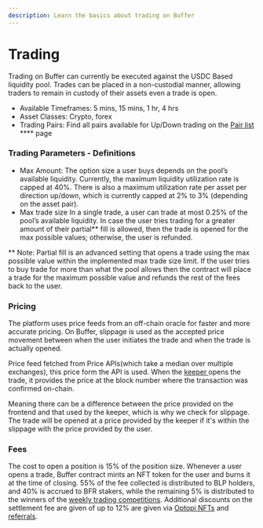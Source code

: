 ```yaml
---
description: Learn the basics about trading on Buffer
---
```


# Trading

Trading on Buffer can currently be executed against the USDC Based liquidity pool. Trades can be placed in a non-custodial manner, allowing traders to remain in custody of their assets even a trade is open.&#x20;

* Available Timeframes: 5 mins, 15 mins, 1 hr, 4 hrs
* Asset Classes: Crypto, forex
* Trading Pairs: Find all pairs available for Up/Down trading on the [Pair list](../products/up-down.md#pair-list) **** page

### Trading Parameters - Definitions

* Max Amount: The option size a user buys depends on the pool’s available liquidity. Currently, the maximum liquidity utilization rate is capped at 40%. There is also a maximum utilization rate per asset per direction up/down, which is currently capped at 2% to 3% (depending on the asset pair).
* Max trade size In a single trade, a user can trade at most 0.25% of the pool’s available liquidity. In case the user tries trading for a greater amount of their partial\*\* fill is allowed, then the trade is opened for the max possible values; otherwise, the user is refunded.

\*\* Note: Partial fill is an advanced setting that opens a trade using the max possible value within the implemented max trade size limit. If the user tries to buy trade for more than what the pool allows then the contract will place a trade for the maximum possible value and refunds the rest of the fees back to the user.

### Pricing

The platform uses price feeds from an off-chain oracle for faster and more accurate pricing. On Buffer, slippage is used as the accepted price movement between when the user initiates the trade and when the trade is actually opened.

Price feed fetched from Price APIs(which take a median over multiple exchanges), this price form the API is used. When the [keeper ](../developer-docs/keepers.md)opens the trade, it provides the price at the block number where the transaction was confirmed on-chain.&#x20;

Meaning there can be a difference between the price provided on the frontend and that used by the keeper, which is why we check for slippage. The trade will be opened at a price provided by the keeper if it's within the slippage with the price provided by the user.

### Fees

The cost to open a position is 15% of the position size. Whenever a user opens a trade, Buffer contract mints an NFT token for the user and burns it at the time of closing. 55% of the fee collected is distributed to BLP holders, and 40% is accrued to BFR stakers, while the remaining 5% is distributed to the winners of the [weekly trading competitions](https://app.buffer.finance/#/leaderboard/weekly). Additional discounts on the settlement fee are given of up to 12% are given via [Optopi NFTs](https://optopi.buffer.finance/) and [referrals](https://app.buffer.finance/#/referral?tab=Use+a+Referral).
